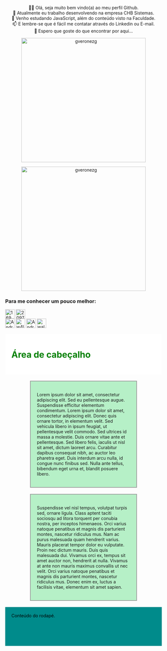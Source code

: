 <p align='center'>
👋😄 Olá, seja muito bem vindo(a) ao meu perfil Github.</br>💼 Atualmente eu trabalho desenvolvendo na empresa CHB Sistemas.</br>📖 Venho estudando JavaScript, além do conteúdo visto na Faculdade.</br>📫 E lembre-se que é fácil me contatar através do Linkedin ou E-mail.</br>🫶 Espero que goste do que encontrar por aqui...
</p>
<p align="center">
  <img width="400em" src="https://github-readme-stats.vercel.app/api?username=gveronezg&show_icons=true&locale=en&theme=prussian&hide_border=true&border_radius=4&date_format=j" alt="gveronezg"/>
</p>
<p align="center">
  <img width="400em" src="https://github-readme-streak-stats.herokuapp.com/?user=gveronezg&theme=prussian&hide_border=true&border_radius=4&date_format=j" alt="gveronezg"/>
</p>

<div>
  <h3 align="left">Para me conhecer um pouco melhor:</h3>
  <p align="left">
    <a href="https://api.whatsapp.com/send/?phone=5516991941010&text&app_absent=0" target="blank"><img align="center" src="https://cdn-icons-png.flaticon.com/512/3536/3536445.png" alt="16992062879" height="30" width="30" /></a> <a href="https://stackoverflow.com/users/20978841/andrewar10" target="blank"><img align="center" src="https://raw.githubusercontent.com/rahuldkjain/github-profile-readme-generator/master/src/images/icons/Social/stack-overflow.svg" alt="20978841" height="30" width="30" /></a><br />
    <a href="https://www.instagram.com/andre.guerra02/" target="blank"><img align="center" src="https://raw.githubusercontent.com/rahuldkjain/github-profile-readme-generator/master/src/images/icons/Social/instagram.svg" alt="Andre.guerra02" height="30" width="30" /></a>
<a href="https://www.linkedin.com/in/andr%C3%A9-guerra-santos-b54b281b6/" target="blank"><img align="center" src="https://cdn.jsdelivr.net/gh/devicons/devicon/icons/linkedin/linkedin-original.svg" alt="w4llfl0w3r13" height="30" width="30" /></a>
<a href="https://discord.gg/r2vr5uc4" target="blank"><img align="center" src="https://raw.githubusercontent.com/rahuldkjain/github-profile-readme-generator/master/src/images/icons/Social/discord.svg" alt="AndreWar10#6984" height="30" width="30" /></a>
<a href="mailto:andregs.dev@gmail.com" target="blank"><img align="center" src="https://cdn-icons-png.flaticon.com/512/281/281769.png" alt="wallflower408" height="30" width="30" /></a>
</p>
</div>



<head>
    <meta charset="UTF-8">
    <meta name="viewport" content="width=device-width, initial-scale=1.0">
    <title>Tag HTML div</title>
    <style type="text/css">
        #cabecalho{
            background-color: white;
            width: auto;
            color: green;
            height: 120px;
            margin: 20px auto;
            padding-left:20px;
            padding-top:10px;
        }
        .centralizado {
            background-color: rgb(182, 240, 199);
            border: 2px solid #999;
            width: 300px;
            margin: 20px auto;
            padding: 20px;
        }
        #rodape{
            background-color:#008b8b;
            width: auto;
            color:black;
            height: 120px;
            margin: 20px auto;
            padding-left:20px;
            padding-top: 5px;
       }
    </style>     
</head>
<body>
    <div id="cabecalho">
        <h1>Área de cabeçalho</h1>
    </div> 
    <div id="conteudo">
        <div id="primeiroConteudo" class="centralizado">
            <p>Lorem ipsum dolor sit amet, consectetur adipiscing elit. 
                Sed eu pellentesque augue. Suspendisse efficitur elementum condimentum. 
                Lorem ipsum dolor sit amet, consectetur adipiscing elit. Donec quis ornare 
                tortor, in elementum velit. Sed vehicula libero in ipsum feugiat, 
                ut pellentesque velit commodo. Sed ultrices id massa a molestie. 
                Duis ornare vitae ante et pellentesque. Sed libero felis, iaculis ut nisl 
                sit amet, dictum laoreet arcu. Curabitur dapibus consequat nibh, ac auctor 
                leo pharetra eget. Duis interdum arcu nulla, id congue nunc finibus sed. 
                Nulla ante tellus, bibendum eget urna et, blandit posuere libero.</p>
        </div> 
        <div id="segundoConteudo" class="centralizado">
            <p>Suspendisse vel nisl tempus, volutpat turpis sed, ornare ligula. 
                Class aptent taciti sociosqu ad litora torquent per conubia nostra, 
                per inceptos himenaeos. Orci varius natoque penatibus et magnis dis 
                parturient montes, nascetur ridiculus mus. Nam ac purus malesuada quam 
                hendrerit varius. Mauris placerat tempor dolor eu vulputate. 
                Proin nec dictum mauris. Duis quis malesuada dui. Vivamus orci ex, 
                tempus sit amet auctor non, hendrerit at nulla. Vivamus at ante non 
                mauris maximus convallis ut nec velit. Orci varius natoque penatibus 
                et magnis dis parturient montes, nascetur ridiculus mus. Donec enim ex, 
                luctus a facilisis vitae, elementum sit amet sapien.</p>
        </div>        
    </div> 
    <div id="rodape">
        <p>Conteúdo do rodapé.</p>
    </div>
</body>
</html>
